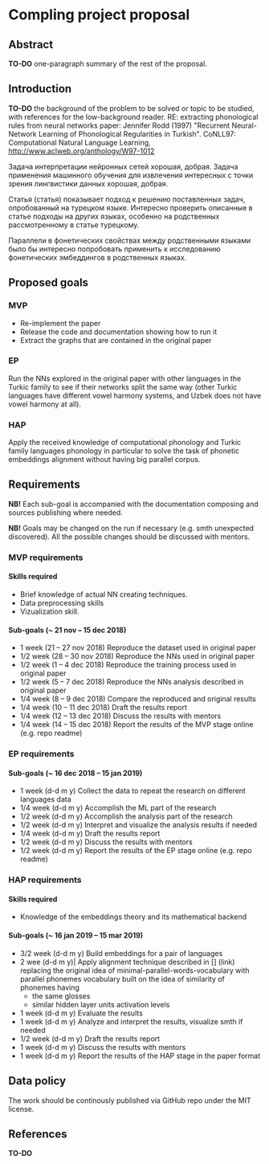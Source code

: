 # Compling project proposal

## Abstract
**TO-DO** one-paragraph summary of the rest of the proposal.

## Introduction
**TO-DO** the background of the problem to be solved or topic to be studied, with references for the low-background reader.
RE: extracting phonological rules from neural networks paper: Jennifer Rodd (1997) "Recurrent Neural-Network Learning of Phonological Regularities in Turkish". CoNLL97: Computational Natural Language Learning, http://www.aclweb.org/anthology/W97-1012

Задача интерпретации нейронных сетей хорошая, добрая. Задача применения машинного обучения для извлечения интересных с точки зрения лингвистики данных хорошая, добрая.

Статья (статья) показывает подход к решению поставленных задач, опробованный на турецком языке. Интересно проверить описанные в статье подходы на других языках, особенно на родственных рассмотренному в статье турецкому.

Параллели в фонетических свойствах между родственными языками было бы интересно попробовать применить к исследованию фонетических эмбеддингов в родственных языках.

## Proposed goals

### MVP
* Re-implement the paper
* Release the code and documentation showing how to run it
* Extract the graphs that are contained in the original paper

### EP
Run the NNs explored in the original paper with other languages in the Turkic family to see if their networks split the same way (other Turkic languages have different vowel harmony systems, and Uzbek does not have vowel harmony at all). 

### HAP
Apply the received knowledge of computational phonology and Turkic family languages phonology in particular to solve the task of phonetic embeddings alignment without having big parallel corpus.

## Requirements

**NB!** Each sub-goal is accompanied with the documentation composing and sources publishing where needed.

**NB!** Goals may be changed on the run if necessary (e.g. smth unexpected discovered). All the possible changes should be discussed with mentors.

### MVP requirements
#### Skills required
* Brief knowledge of actual NN creating techniques.
* Data preprocessing skills
* Vizualization skill.

#### Sub-goals (~ 21 nov &ndash; 15 dec 2018)
* 1 week (21 &ndash; 27 nov 2018) Reproduce the dataset used in original paper
* 1/2 week (28 &ndash; 30 nov 2018) Reproduce the NNs used in original paper
* 1/2 week (1 &ndash; 4 dec 2018) Reproduce the training process used in original paper
* 1/2 week (5 &ndash; 7 dec 2018) Reproduce the NNs analysis described in original paper
* 1/4 week (8 &ndash; 9 dec 2018) Compare the reproduced and original results
* 1/4 week (10 &ndash; 11 dec 2018) Draft the results report
* 1/4 week (12 &ndash; 13 dec 2018) Discuss the results with mentors
* 1/4 week (14 &ndash; 15 dec 2018) Report the results of the MVP stage online (e.g. repo readme)

### EP requirements

#### Sub-goals (~ 16 dec 2018 &ndash; 15 jan 2019)
* 1 week (d-d m y) Collect the data to repeat the research on different languages data
* 1/4 week (d-d m y) Accomplish the ML part of the research
* 1/2 week (d-d m y) Accomplish the analysis part of the research
* 1/2 week (d-d m y) Interpret and visualize the analysis results if needed
* 1/4 week (d-d m y) Draft the results report
* 1/2 week (d-d m y) Discuss the results with mentors
* 1/2 week (d-d m y) Report the results of the EP stage online (e.g. repo readme)

### HAP requirements
#### Skills required
* Knowledge of the embeddings theory and its mathematical backend


#### Sub-goals (~ 16 jan 2019 &ndash; 15 mar 2019)
* 3/2 week (d-d m y) Build embeddings for a pair of languages
* 2 wee (d-d m y)| Apply alignment technique described in [] (link) replacing the original idea of minimal-parallel-words-vocabulary with parallel phonemes vocabulary built on the idea of similarity of phonemes having 
    * the same glosses
    * similar hidden layer units activation levels
* 1 week (d-d m y) Evaluate the results
* 1 week (d-d m y) Analyze and interpret the results, visualize smth if needed
* 1/2 week (d-d m y) Draft the results report
* 1 week (d-d m y) Discuss the results with mentors
* 1 week (d-d m y) Report the results of the HAP stage in the paper format

## Data policy
The work should be continously published via GitHub repo under the MIT license.

## References
**TO-DO**
